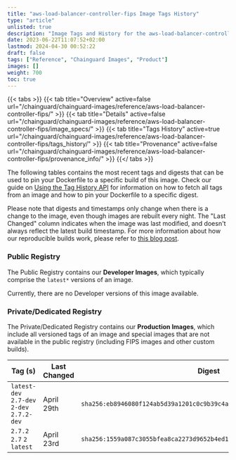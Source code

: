 ```yaml
---
title: "aws-load-balancer-controller-fips Image Tags History"
type: "article"
unlisted: true
description: "Image Tags and History for the aws-load-balancer-controller-fips Chainguard Image"
date: 2023-06-22T11:07:52+02:00
lastmod: 2024-04-30 00:52:22
draft: false
tags: ["Reference", "Chainguard Images", "Product"]
images: []
weight: 700
toc: true
---
```


{{< tabs >}}
{{< tab title="Overview" active=false url="/chainguard/chainguard-images/reference/aws-load-balancer-controller-fips/" >}}
{{< tab title="Details" active=false url="/chainguard/chainguard-images/reference/aws-load-balancer-controller-fips/image_specs/" >}}
{{< tab title="Tags History" active=true url="/chainguard/chainguard-images/reference/aws-load-balancer-controller-fips/tags_history/" >}}
{{< tab title="Provenance" active=false url="/chainguard/chainguard-images/reference/aws-load-balancer-controller-fips/provenance_info/" >}}
{{</ tabs >}}

The following tables contains the most recent tags and digests that can be used to pin your Dockerfile to a specific build of this image. Check our guide on [Using the Tag History API](/chainguard/chainguard-images/using-the-tag-history-api/) for information on how to fetch all tags from an image and how to pin your Dockerfile to a specific digest.

Please note that digests and timestamps only change when there is a change to the image, even though images are rebuilt every night. The "Last Changed" column indicates when the image was last modified, and doesn't always reflect the latest build timestamp. For more information about how our reproducible builds work, please refer to [this blog post](https://www.chainguard.dev/unchained/reproducing-chainguards-reproducible-image-builds).

### Public Registry
The Public Registry contains our **Developer Images**, which typically comprise the `latest*` versions of an image.

Currently, there are no Developer versions of this image available.

### Private/Dedicated Registry
The Private/Dedicated Registry contains our **Production Images**, which include all versioned tags of an image and special images that are not available in the public registry (including FIPS images and other custom builds).

| Tag (s)                                     | Last Changed | Digest                                                                    |
|---------------------------------------------|--------------|---------------------------------------------------------------------------|
|  `latest-dev` `2.7-dev` `2-dev` `2.7.2-dev` | April 29th   | `sha256:eb8946080f124ab5d39a1201c0c9b39c4a9af4dae5f47632e5c0a99df8a4f46e` |
|  `2.7.2` `2.7` `2` `latest`                 | April 23rd   | `sha256:1559a087c3055bfea8ca2273d9652b4ed1d74d469df126cf56dfb0f868171078` |

